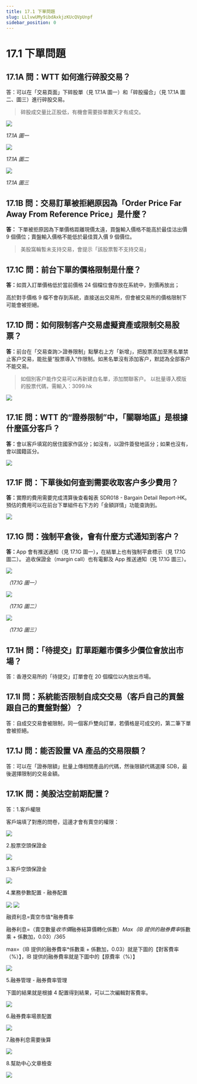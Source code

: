 ```yaml
---
title: 17.1 下單問題
slug: LLlvwUMy9ibdAxkjzKUcQVpUnpf
sidebar_position: 0
---
```



# 17.1 下單問題

## 17.1A 問：WTT 如何進行碎股交易？

答：可以在「交易頁面」下碎股單（見 17.1A 圖一）和「碎股撮合」（見 17.1A 圖二、圖三）進行碎股交易。

> 碎股成交量比正股低，有機會需要掛單數天才有成交。

<img src="/assets/Exybbau8TohOENxOxh2czsmcnDe.png" src-width="2872" src-height="1792" align="center"/>

<em>17.1A 圖一</em>

<img src="/assets/S3SEbdNYIop3wkxx2wQcclXCnXb.png" src-width="2878" src-height="1740" align="center"/>

<em>17.1A 圖二</em>

<img src="/assets/OOHJbtu2Vo6ksoxkhFfc63Grnie.png" src-width="2862" src-height="1790" align="center"/>

<em>17.1A 圖三</em>


## 17.1B 問：交易訂單被拒絕原因為「Order Price Far Away From Reference Price」是什麼？

<b>答：</b> 下單被拒原因為下單價格距離現價太遠，買盤輸入價格不能高於最佳沽出價 9 個價位；賣盤輸入價格不能低於最佳買入價 9 個價位。

> 美股窩輪暫未支持交易，會提示「該股票暫不支持交易」

## 17.1C 問：前台下單的價格限制是什麼？

<b>答：</b>如買入訂單價格低於當前價格 24 個檔位會存放在系統中，到價再放出；

高於對手價格 9 檔不會存到系統，直接送出交易所，但會被交易所的價格限制下可能會被拒絕。

## 17.1D 問：如何限制客户交易虛擬資產或限制交易股票？

<b>答：</b>前台在「交易查詢＞證券限制」點擊右上方「新增」，把股票添加至黑名單禁止客户交易，能批量“股票導入”作限制。如黑名單沒有添加客户，默認為全部客户不能交易。

> 如個別客户能作交易可以再新建白名單，添加關聯客户。
以批量導入模版的股票代碼，需輸入：3099.hk

<img src="/assets/AFSkbVYrdoeeKfxD4tkcXM43n7b.png" src-width="2606" src-height="1526" align="center"/>

## 17.1E 問：WTT 的“證券限制”中，「關聯地區」是根據什麼區分客戶？

<b>答：</b>會以客戶填寫的居住國家作區分；如沒有，以證件簽發地區分；如果也沒有，會以國籍區分。

<img src="/assets/JZQmbuy2SolibOxFEueccBGun4f.png" src-width="2866" src-height="1332" align="center"/>

## 17.1F 問：下單後如何查到需要收取客户多少費用？

<b>答：</b>實際的費用需要完成清算後查看報表 SDR018 - Bargain Detail Report-HK。
預估的費用可以在前台下單組件右下方的「金額詳情」功能查詢到。

<img src="/assets/VGeqbkAh6ooLqWx2utkcLT27nVf.png" src-width="2242" src-height="1122" align="center"/>

## 17.1G 問：強制平倉後，會有什麼方式通知到客户？

<b>答：</b>App 會有推送通知（見 17.1G 圖一）<b>，</b>在結單上也有強制平倉標示（見 17.1G 圖二）。
追收保證金（margin call）也有電郵及 App 推送通知（見 17.1G 圖三）。


<img src="/assets/Fi8cbwXYPoCKzLxii98cHMY6nYe.png" src-width="686" src-height="654" align="center"/>

<em>（17.1G 圖一）</em>

<img src="/assets/Rf8gbRygMoGdbMxEM5wcP6d0nwh.png" src-width="1724" src-height="306" align="center"/>

<em>（17.1G 圖二）</em>

<img src="/assets/B83ub6V6zoxTHQxk4ZBc4Dignuf.png" src-width="770" src-height="1290" align="center"/>

<em>（17.1G 圖三）</em>

## 17.1H 問：「待提交」訂單距離市價多少價位會放出市場？

答：香港交易所的「待提交」訂單會在 20 個檔位以內放出市場。

## 17.1I 問：系統能否限制自成交交易（客戶自己的買盤跟自己的賣盤對盤）？

答：自成交交易會被限制，同一個客戶雙向訂單，若價格是可成交的，第二筆下單會被拒絕。

## 17.1J 問：能否設置 VA 產品的交易限額？

答：可以在「證券限額」批量上傳相關產品的代碼，然後限額代碼選擇 SDB，最後選擇限制的交易金額。

## 17.1K 問：美股沽空前期配置？

答：1.客戶權限

客戶端填了對應的問卷，這邊才會有賣空的權限：

<img src="/assets/XmwrbAYUxoFEj2xIZnJcT77LnPd.png" src-width="2966" src-height="1670" align="center"/>

2.股票空頭保證金

<img src="/assets/Ly2kbr6zYoEl8OxjQrgcb65Vnib.png" src-width="2968" src-height="1662" align="center"/>

3.客戶空頭保證金

<img src="/assets/Fo7LbAKxMoNAjNxSUT3cCNmIn9d.png" src-width="2962" src-height="1422" align="center"/>

4.業務參數配置 - 融券配置

<img src="/assets/Ha9jbJWWRopjV8xi5IpcDEVTnLc.png" src-width="2954" src-height="1654" align="center"/>

<img src="/assets/CfYfb6zyconR79xoW6acXZfbn7q.png" src-width="2962" src-height="1530" align="center"/>

融資利息=賣空市值*融券費率

融券利息=（賣空數量*收市價*融券結算價轉化係數）*Max（IB 提供的融券費率*係數乘 + 係數加，0.03）/365

max=（IB 提供的融券費率*係數乘 + 係數加，0.03）就是下圖的【對客費率（%）】，IB 提供的融券費率就是下圖中的【原費率（%）】

<img src="/assets/LlMwbtlSxojmXBxXBXmc7fytncc.png" src-width="2956" src-height="456" align="center"/>

5.融券管理 - 融券費率管理

下圖的結果就是根據 4 配置得到結果，可以二次編輯對客費率。

<img src="/assets/CwICbBXnmolwMtx7n0AcgRihnSG.png" src-width="2938" src-height="1666" align="center"/>

6.融券費率場景配置

<img src="/assets/OVAcb1zVVoeoJqxESpwc7NTGn3b.png" src-width="2960" src-height="586" align="center"/>

7.融券利息需要後算

<img src="/assets/MVPqbaAzYowyGaxc5Rfck2DbnPe.png" src-width="2944" src-height="986" align="center"/>

8.幫助中心文章檢查

<img src="/assets/IwBdbMUVhoeV9nxsJvYcRZrenug.png" src-width="2954" src-height="426" align="center"/>

